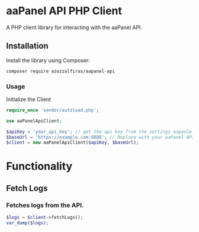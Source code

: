 # aaPanel API PHP Client

A PHP client library for interacting with the aaPanel API.

## Installation

Install the library using Composer:

```bash
composer require azozzalfiras/aapanel-api
```

### Usage

Initialize the Client

```php
require_once 'vendor/autoload.php';

use aaPanelApiClient;

$apiKey = 'your_api_key'; // get the api key from the settings aapanle
$baseUrl = 'https://example.com:8888'; // Replace with your aaPanel API base URL
$client = new aaPanelApiClient($apiKey, $baseUrl);
```


# Functionality
## Fetch Logs
### Fetches logs from the API.

```php
$logs = $client->fetchLogs();
var_dump($logs);
```

